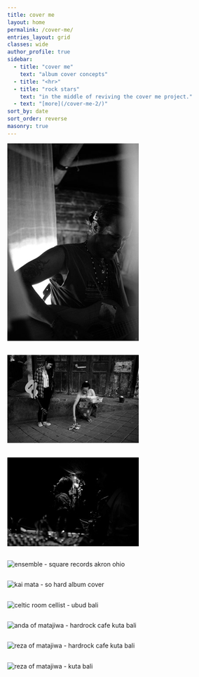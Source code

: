 ```yaml
---
title: cover me
layout: home
permalink: /cover-me/
entries_layout: grid
classes: wide
author_profile: true
sidebar:
  - title: "cover me"
    text: "album cover concepts"
  - title: "<hr>"
  - title: "rock stars"
    text: "in the middle of reviving the cover me project."
  - text: "[more](/cover-me-2/)"
sort_by: date
sort_order: reverse
masonry: true
---
```


<style>
  figure {
    justify-content: center;
  }
  figure, .full {
    margin: 0;
  }
  figure img {
    margin-bottom: 0;
  }
  .archive__subtitle {
    display: none;
  }
  .bottom-space {
    margin-bottom: 5em;
  }
</style>

<div class="entries-grid bottom-space">
    <div class="grid__item">
        <article class="archive__item" itemscope itemtype="https://schema.org/CreativeWork">
        <figure class="full ">
            <div class="archive__item-teaser">
                <img src="/assets/images/cover-me/matajiwa-anda-guitar-1-300w.jpg" width="300" height="449" alt="anda of matajiwa - kuta bali">
            </div>
            <h2 class="archive__item-title" itemprop="headline">
                <a href="/assets/images/cover-me/matajiwa-anda-guitar-1-720w.jpg" rel="permalink" title="anda of matajiwa - kuta bali">
                </a>
            </h2>
            <p class="archive__item-excerpt" itemprop="description">
            </p>
        </figure>
        </article>
    </div>
    <div class="grid__item">
        <article class="archive__item" itemscope itemtype="https://schema.org/CreativeWork">
        <figure class="full ">
            <div class="archive__item-teaser">
                <img src="/assets/images/cover-me/campuhan-warung-kai-ibu-canang-1-bw-300w.jpg" width="300" height="200" alt="kai mata - ubud bali">
            </div>
            <h2 class="archive__item-title" itemprop="headline">
                <a href="/assets/images/cover-me/campuhan-warung-kai-ibu-canang-1-bw-1280w.jpg" rel="permalink" title="kai mata - ubud bali">
                </a>
            </h2>
            <p class="archive__item-excerpt" itemprop="description">
            </p>
        </figure>
        </article>
    </div>
    <div class="grid__item">
        <article class="archive__item" itemscope itemtype="https://schema.org/CreativeWork">
        <figure class="full ">
            <div class="archive__item-teaser">
                <img src="/assets/images/cover-me/bali-room4dessert-rockabilly-singer-1-300w.jpg" width="300" height="202" alt="john and the jail story - ubud bali">
            </div>
            <h2 class="archive__item-title" itemprop="headline">
                <a href="/assets/images/cover-me/bali-room4dessert-rockabilly-singer-1-1080w.jpg" rel="permalink" title="john and the jail story - ubud bali">
                </a>
            </h2>
            <p class="archive__item-excerpt" itemprop="description">
            </p>
        </figure>
        </article>
    </div>
    <div class="grid__item">
        <article class="archive__item" itemscope itemtype="https://schema.org/CreativeWork">
        <figure class="full ">
            <div class="archive__item-teaser">
                <img data-src="/assets/images/cover-me/akron-ensemble-etal-square-records-outside-1-300w.jpg" width="300" height="200" alt="ensemble - square records akron ohio" class="lazyload">
            </div>
            <h2 class="archive__item-title" itemprop="headline">
                <a href="/assets/images/cover-me/akron-ensemble-etal-square-records-outside-1-1280w.jpg" rel="permalink" title="ensemble - square records akron ohio">
                </a>
            </h2>
            <p class="archive__item-excerpt" itemprop="description">
            </p>
        </figure>
        </article>
    </div>
    <div class="grid__item">
        <article class="archive__item" itemscope itemtype="https://schema.org/CreativeWork">
        <figure class="full ">
            <div class="archive__item-teaser">
                <img data-src="/assets/images/cover-me/kai-rainbow-session-ed-300w.jpg" width="300" height="450" alt="kai mata - so hard album cover" class="lazyload">
            </div>
            <h2 class="archive__item-title" itemprop="headline">
                <a href="/assets/images/cover-me/kai-rainbow-session-ed-720w.jpg" rel="permalink" title="kai mata - so hard album cover">
                </a>
            </h2>
            <p class="archive__item-excerpt" itemprop="description">
            </p>
        </figure>
        </article>
    </div>
    <div class="grid__item">
        <article class="archive__item" itemscope itemtype="https://schema.org/CreativeWork">
        <figure class="full ">
            <div class="archive__item-teaser">
                <img data-src="/assets/images/cover-me/celticroom-cello-playing-1-300w.jpg" width="300" height="200" alt="celtic room cellist - ubud bali" class="lazyload">
            </div>
            <h2 class="archive__item-title" itemprop="headline">
                <a href="/assets/images/cover-me/celticroom-cello-playing-1-1280w.jpg" rel="permalink" title="celtic room cellist - ubud bali">
                </a>
            </h2>
            <p class="archive__item-excerpt" itemprop="description">
            </p>
        </figure>
        </article>
    </div>
    <div class="grid__item">
        <article class="archive__item" itemscope itemtype="https://schema.org/CreativeWork">
        <figure class="full ">
            <div class="archive__item-teaser">
                <img data-src="/assets/images/cover-me/matajiwa-hard-rock-anda-spotlight-1-bw-300w.jpg" width="300" height="449" alt="anda of matajiwa - hardrock cafe kuta bali" class="lazyload">
            </div>
            <h2 class="archive__item-title" itemprop="headline">
                <a href="/assets/images/cover-me/matajiwa-hard-rock-anda-spotlight-1-720w.jpg" rel="permalink" title="anda of matajiwa - hardrock cafe kuta bali">
                </a>
            </h2>
            <p class="archive__item-excerpt" itemprop="description">
            </p>
        </figure>
        </article>
    </div>
    <div class="grid__item">
        <article class="archive__item" itemscope itemtype="https://schema.org/CreativeWork">
        <figure class="full ">
            <div class="archive__item-teaser">
                <img data-src="/assets/images/cover-me/matajiwa-hard-rock-reza-drums-1-300w.jpg" width="300" height="200" alt="reza of matajiwa - hardrock cafe kuta bali" class="lazyload">
            </div>
            <h2 class="archive__item-title" itemprop="headline">
                <a href="/assets/images/cover-me/matajiwa-hard-rock-reza-drums-1-1280w.jpg" rel="permalink" title="reza of matajiwa - hardrock cafe kuta bali">
                </a>
            </h2>
            <p class="archive__item-excerpt" itemprop="description">
            </p>
        </figure>
        </article>
    </div>
    <div class="grid__item">
        <article class="archive__item" itemscope itemtype="https://schema.org/CreativeWork">
        <figure class="full ">
            <div class="archive__item-teaser">
                <img data-src="/assets/images/cover-me/matajiwa-reza-drums-4-2-bw-300w.jpg" width="300" height="200" alt="reza of matajiwa - kuta bali" class="lazyload">
            </div>
            <h2 class="archive__item-title" itemprop="headline">
                <a href="/assets/images/cover-me/matajiwa-reza-drums-4-2-bw-1280w.jpg" rel="permalink" title="reza of matajiwa - kuta bali ">
                </a>
            </h2>
            <p class="archive__item-excerpt" itemprop="description">
            </p>
        </figure>
        </article>
    </div>
</div>